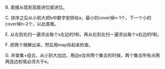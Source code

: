 B. 直接从低到高能进位就进位。

C. 排序之后从小到大把b中数字安排给a，最小的cover掉n-1个，下一个小的cover掉n-2个，以此类推。

E. 从左到右扫一遍求出每个s左边的f和，再从右到左扫一遍求出每个s右边的f和。

F. 把两个根解出来，然后用map存起来检查。

G. 并查集+组合。从小到大加边，用边e合并两个集合的时候，两个集合所有点两两连边权值必须大于e。
